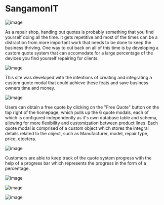 # SangamonIT 
![image](https://user-images.githubusercontent.com/62531841/108911795-5fce8100-75ed-11eb-8c69-f7cc92163207.png)


As a repair shop, handing out quotes is probably something that you find yourself doing all the time.  It gets repetitive and most of the times can be a distraction from more important work that needs to be done to keep the business thriving.  One way to cut back on all of this time is by developing a custom quote system that can accomodate for a large percentage of the devices you find yourself repairing for clients.  

![image](https://user-images.githubusercontent.com/62531841/108914223-a8d40480-75f0-11eb-8fa8-3ad6ad7c753d.png)

This site was developed with the intentions of creating and integrating a custom quote modal that could achieve these feats and save business owners time and money.   

![image](https://user-images.githubusercontent.com/62531841/108910719-de2a2380-75eb-11eb-9702-c012f8d86221.png)


Users can obtain a free quote by clicking on the "Free Quote" button on the top right of the homepage, which pulls up the 6 quote modals, each of which is configured independently as it's own database table and schema, allowing for more flexibility and customization between product lines.  Each quote modal is comprised of a custom object which stores the integral details related to the object, such as Manufacturer, model, repair type, price, etcetera.  

![image](https://user-images.githubusercontent.com/62531841/108914492-09634180-75f1-11eb-8884-ab7c8eb0508c.png)

Customers are able to keep track of the quote system progress with the help of a progress bar which represents the progress in the form of a percentage.  

![image](https://user-images.githubusercontent.com/62531841/108912102-c3f14500-75ed-11eb-8ad8-700ba8b47a43.png)


![image](https://user-images.githubusercontent.com/62531841/108912483-5396f380-75ee-11eb-88c4-4f51567f9b5d.png)


![image](https://user-images.githubusercontent.com/62531841/108912647-893bdc80-75ee-11eb-9ff3-6f1fa1177a80.png)
